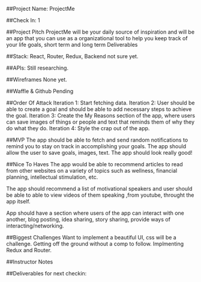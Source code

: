 ##Project Name: ProjectMe

##Check In: 1

##Project Pitch
 ProjectMe will be your daily source of inspiration and will be an app that you can use as a organizational tool
 to help you keep track of your life goals, short term and long term
Deliverables

##Stack:
 React, Router, Redux, Backend not sure yet.

##APIs:
 Still researching.

##Wireframes
 None yet.

##Waffle & Github
 Pending


##Order Of Attack
 Iteration 1: Start fetching data.
 Iteration 2: User should be able to create a goal and should be able to add necessary steps to achieve the goal.
 Iteration 3: Create the My Reasons section of the app, where users can save images of things or people and text that reminds
 them of why they do what they do.
 Iteration 4: Style the crap out of the app.


##MVP
 The app should be able to fetch and send random notifications to remind you to stay on track in accomplishing your goals.
 The app should allow the user to save goals, images, text.
 The app should look really good!

##Nice To Haves
 The app would be able to recommend articles to read from other websites on a variety of topics such as wellness,
  financial planning, intellectual stimulation, etc.

 The app should recommend a list of motivational speakers and user should be able to able to view videos of them speaking
 ,from youtube, throught the app itself.

 App should have a section where users of the app can interact with one another, blog posting, idea sharing, story sharing,
 provide ways of interacting/networking.

##Biggest Challenges
 Want to implement a beautiful UI, css will be a challenge.
 Getting off the ground without a comp to follow.
 Implmenting Redux and Router.



##Instructor Notes

##Deliverables for next checkin:
